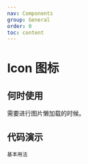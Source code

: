 ```yaml
---
nav: Components
group: General
order: 0
toc: content
---
```


# Icon 图标


## 何时使用
需要进行图片懒加载的时候。


## 代码演示

<code src="../../packages/ui/examples/icon/basic.tsx">基本用法</code>
